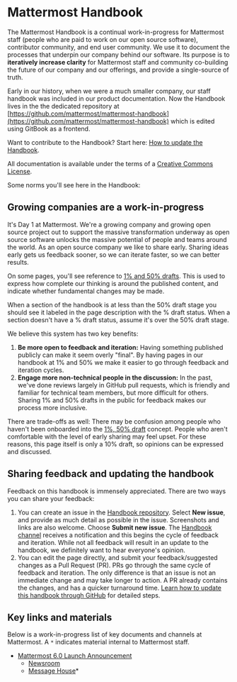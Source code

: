 # Mattermost Handbook

The Mattermost Handbook is a continual work-in-progress for Mattermost staff \(people who are paid to work on our open source software\), contributor community, and end user community. We use it to document the processes that underpin our company behind our software. Its purpose is to **iteratively increase clarity** for Mattermost staff and community co-building the future of our company and our offerings, and provide a single-source of truth.

Early in our history, when we were a much smaller company, our staff handbook was included in our product documentation. Now the Handbook lives in the the dedicated repository at [https://github.com/mattermost/mattermost-handbook](https://github.com/mattermost/mattermost-handbook) which is edited using GitBook as a frontend.

Want to contribute to the Handbook? Start here: [How to update the Handbook](company/how-to-guides-for-staff/how-to-update-handbook.md).

All documentation is available under the terms of a [Creative Commons License](https://creativecommons.org/licenses/by-nc-sa/3.0/).

Some norms you'll see here in the Handbook:

## Growing companies are a work-in-progress

It's Day 1 at Mattermost. We're a growing company and growing open source project out to support the massive transformation underway as open source software unlocks the massive potential of people and teams around the world. As an open source company we like to share early. Sharing ideas early gets us feedback sooner, so we can iterate faster, so we can better results.

On some pages, you'll see reference to [1% and 50% drafts](company/about-mattermost/mindsets.md#drafts-at-1-50-99). This is used to express how complete our thinking is around the published content, and indicate whether fundamental changes may be made.

When a section of the handbook is at less than the 50% draft stage you should see it labeled in the page description with the % draft status. When a section doesn't have a % draft status, assume it's over the 50% draft stage.

We believe this system has two key benefits:

1. **Be more open to feedback and iteration:** Having something published publicly can make it seem overly "final". By having pages in our handbook at 1% and 50% we make it easier to go through feedback and iteration cycles.
2. **Engage more non-technical people in the discussion:** In the past, we've done reviews largely in GitHub pull requests, which is friendly and familiar for technical team members, but more difficult for others. Sharing 1% and 50% drafts in the public for feedback makes our process more inclusive.

There are trade-offs as well: There may be confusion among people who haven't been onboarded into the [1%, 50% draft](company/about-mattermost/mindsets.md#drafts-at-1-50-99) concept. People who aren't comfortable with the level of early sharing may feel upset. For these reasons, this page itself is only a 10% draft, so opinions can be expressed and discussed.

## Sharing feedback and updating the handbook

Feedback on this handbook is immensely appreciated. There are two ways you can share your feedback:

1. You can create an issue in the [Handbook repository](https://github.com/mattermost/mattermost-handbook/issues). Select **New issue**, and provide as much detail as possible in the issue. Screenshots and links are also welcome. Choose **Submit new issue**. The [Handbook channel](https://community.mattermost.com/private-core/channels/handbook) receives a notification and this begins the cycle of feedback and iteration. While not all feedback will result in an update to the handbook, we definitely want to hear everyone's opinion.
2. You can edit the page directly, and submit your feedback/suggested changes as a Pull Request \(PR\). PRs go through the same cycle of feedback and iteration. The only difference is that an issue is not an immediate change and may take longer to action. A PR already contains the changes, and has a quicker turnaround time. [Learn how to update this handbook through GitHub](https://handbook.mattermost.com/company/how-to-guides-for-staff/how-to-update-handbook) for detailed steps.

## Key links and materials

Below is a work-in-progress list of key documents and channels at Mattermost. A `*` indicates material internal to Mattermost staff.

- [Mattermost 6.0 Launch Announcement](https://mattermost.com/blog/mattermost-v6-0-is-now-available/)
  - [Newsroom](https://mattermost.com/newsroom/)
  - [Message House](https://docs.google.com/document/d/1Cb5-6PmjHXV_zCfAceEvKoehgG90vo4KcTjqnxzvAyo/edit)*

